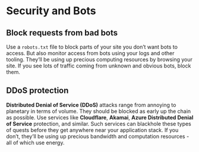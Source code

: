 # Security and Bots

## Block requests from bad bots

Use a `robots.txt` file to block parts of your site you don’t want bots to access. But also monitor access from bots using your logs and other tooling. They’ll be using up precious computing resources by browsing your site. If you see lots of traffic coming from unknown and obvious bots, block them.

## DDoS protection

**Distributed Denial of Service (DDoS)** attacks range from annoying to planetary in terms of volume. They should be blocked as early up the chain as possible. Use services like **Cloudflare**, **Akamai**, **Azure Distributed Denial of Service** protection, and similar. Such services can blackhole these types of quests before they get anywhere near your application stack. If you don’t, they’ll be using up precious bandwidth and computation resources - all of which use energy.
